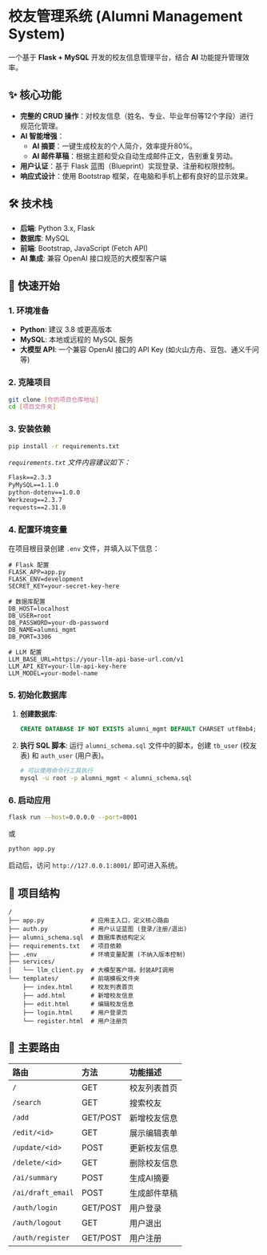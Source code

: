 # 校友管理系统 (Alumni Management System)

一个基于 **Flask + MySQL** 开发的校友信息管理平台，结合 **AI** 功能提升管理效率。

## ✨ 核心功能

*   **完整的 CRUD 操作**：对校友信息（姓名、专业、毕业年份等12个字段）进行规范化管理。
*   **AI 智能增强**：
    *   **AI 摘要**：一键生成校友的个人简介，效率提升80%。
    *   **AI 邮件草稿**：根据主题和受众自动生成邮件正文，告别重复劳动。
*   **用户认证**：基于 Flask 蓝图（Blueprint）实现登录、注册和权限控制。
*   **响应式设计**：使用 Bootstrap 框架，在电脑和手机上都有良好的显示效果。

## 🛠️ 技术栈

*   **后端**: Python 3.x, Flask
*   **数据库**: MySQL
*   **前端**: Bootstrap, JavaScript (Fetch API)
*   **AI 集成**: 兼容 OpenAI 接口规范的大模型客户端

## 🚀 快速开始

### 1. 环境准备

*   **Python**: 建议 3.8 或更高版本
*   **MySQL**: 本地或远程的 MySQL 服务
*   **大模型 API**: 一个兼容 OpenAI 接口的 API Key (如火山方舟、豆包、通义千问等)

### 2. 克隆项目

```bash
git clone [你的项目仓库地址]
cd [项目文件夹]
```

### 3. 安装依赖

```bash
pip install -r requirements.txt
```
*`requirements.txt` 文件内容建议如下：*
```txt
Flask==2.3.3
PyMySQL==1.1.0
python-dotenv==1.0.0
Werkzeug==2.3.7
requests==2.31.0
```

### 4. 配置环境变量

在项目根目录创建 `.env` 文件，并填入以下信息：

```env
# Flask 配置
FLASK_APP=app.py
FLASK_ENV=development
SECRET_KEY=your-secret-key-here

# 数据库配置
DB_HOST=localhost
DB_USER=root
DB_PASSWORD=your-db-password
DB_NAME=alumni_mgmt
DB_PORT=3306

# LLM 配置
LLM_BASE_URL=https://your-llm-api-base-url.com/v1
LLM_API_KEY=your-llm-api-key-here
LLM_MODEL=your-model-name
```

### 5. 初始化数据库

1.  **创建数据库**:
    ```sql
    CREATE DATABASE IF NOT EXISTS alumni_mgmt DEFAULT CHARSET utf8mb4;
    ```
2.  **执行 SQL 脚本**: 运行 `alumni_schema.sql` 文件中的脚本，创建 `tb_user` (校友表) 和 `auth_user` (用户表)。
    ```bash
    # 可以使用命令行工具执行
    mysql -u root -p alumni_mgmt < alumni_schema.sql
    ```

### 6. 启动应用

```bash
flask run --host=0.0.0.0 --port=8001
```
或
```bash
python app.py
```
启动后，访问 `http://127.0.0.1:8001/` 即可进入系统。

## 📂 项目结构

```
/
├── app.py             # 应用主入口，定义核心路由
├── auth.py            # 用户认证蓝图 (登录/注册/退出)
├── alumni_schema.sql  # 数据库表结构定义
├── requirements.txt   # 项目依赖
├── .env               # 环境变量配置 (不纳入版本控制)
├── services/
│   └── llm_client.py  # 大模型客户端，封装API调用
└── templates/         # 前端模板文件夹
    ├── index.html     # 校友列表首页
    ├── add.html       # 新增校友信息
    ├── edit.html      # 编辑校友信息
    ├── login.html     # 用户登录页
    └── register.html  # 用户注册页
```

## 🎯 主要路由

| 路由 | 方法 | 功能描述 |
| :--- | :--- | :--- |
| `/` | GET | 校友列表首页 |
| `/search` | GET | 搜索校友 |
| `/add` | GET/POST | 新增校友信息 |
| `/edit/<id>` | GET | 展示编辑表单 |
| `/update/<id>` | POST | 更新校友信息 |
| `/delete/<id>` | GET | 删除校友信息 |
| `/ai/summary` | POST | 生成AI摘要 |
| `/ai/draft_email` | POST | 生成邮件草稿 |
| `/auth/login` | GET/POST | 用户登录 |
| `/auth/logout` | GET | 用户退出 |
| `/auth/register` | GET/POST | 用户注册 |
